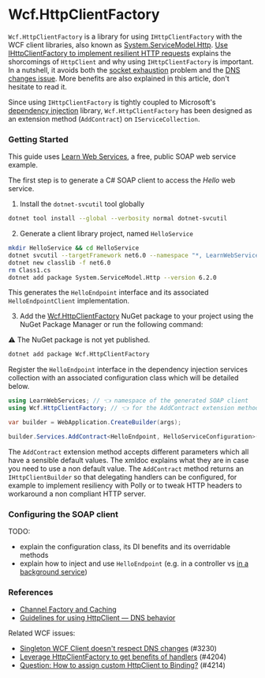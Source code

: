 # Wcf.HttpClientFactory

`Wcf.HttpClientFactory` is a library for using `IHttpClientFactory` with the WCF client libraries, also known as [System.ServiceModel.Http](https://www.nuget.org/packages/System.ServiceModel.Http). [Use IHttpClientFactory to implement resilient HTTP requests](https://learn.microsoft.com/en-us/dotnet/architecture/microservices/implement-resilient-applications/use-httpclientfactory-to-implement-resilient-http-requests) explains the shorcomings of `HttpClient` and why using `IHttpClientFactory` is important. In a nutshell, it avoids both the [socket exhaustion](https://www.aspnetmonsters.com/2016/08/2016-08-27-httpclientwrong/) problem and the [DNS changes issue](https://github.com/dotnet/runtime/issues/18348). More benefits are also explained in this article, don't hesitate to read it.

Since using `IHttpClientFactory` is tightly coupled to Microsoft's [dependency injection](https://learn.microsoft.com/en-us/dotnet/core/extensions/dependency-injection) library, `Wcf.HttpClientFactory` has been designed as an extension method (`AddContract`) on `IServiceCollection`.

### Getting Started

This guide uses [Learn Web Services](https://www.learnwebservices.com), a free, public SOAP web service example.

The first step is to generate a C# SOAP client to access the *Hello* web service.

1. Install the `dotnet-svcutil` tool globally

```sh
dotnet tool install --global --verbosity normal dotnet-svcutil
```

2. Generate a client library project, named `HelloService`

```sh
mkdir HelloService && cd HelloService
dotnet svcutil --targetFramework net6.0 --namespace "*, LearnWebServices" "https://apps.learnwebservices.com/services/hello?WSDL"
dotnet new classlib -f net6.0
rm Class1.cs
dotnet add package System.ServiceModel.Http --version 6.2.0
```

This generates the `HelloEndpoint` interface and its associated `HelloEndpointClient` implementation.

3. Add the [Wcf.HttpClientFactory](https://www.nuget.org/packages/Wcf.HttpClientFactory) NuGet package to your project using the NuGet Package Manager or run the following command:

⚠️ The NuGet package is not yet published.

```sh
dotnet add package Wcf.HttpClientFactory
```

Register the `HelloEndpoint` interface in the dependency injection services collection with an associated configuration class which will be detailed below.

```csharp
using LearnWebServices; // 👈 namespace of the generated SOAP client
using Wcf.HttpClientFactory; // 👈 for the AddContract extension method to be available

var builder = WebApplication.CreateBuilder(args);

builder.Services.AddContract<HelloEndpoint, HelloServiceConfiguration>();
```

The `AddContract` extension method accepts different parameters which all have a sensible default values. The xmldoc explains what they are in case you need to use a non default value. The `AddContract` method returns an `IHttpClientBuilder` so that delegating handlers can be configured, for example to implement resiliency with Polly or to tweak HTTP headers to workaround a non compliant HTTP server.

### Configuring the SOAP client

TODO:

* explain the configuration class, its DI benefits and its overridable methods
* explain how to inject and use `HelloEndpoint` (e.g. in a controller vs [in a background service](https://learn.microsoft.com/en-us/dotnet/core/extensions/scoped-service))

### References

* [Channel Factory and Caching](https://learn.microsoft.com/en-us/dotnet/framework/wcf/feature-details/channel-factory-and-caching)
* [Guidelines for using HttpClient — DNS behavior](https://learn.microsoft.com/en-us/dotnet/fundamentals/networking/http/httpclient-guidelines#dns-behavior)

Related WCF issues:

* [Singleton WCF Client doesn't respect DNS changes](https://github.com/dotnet/wcf/issues/3230) (#3230)
* [Leverage HttpClientFactory to get benefits of handlers](https://github.com/dotnet/wcf/issues/4204) (#4204)
* [Question: How to assign custom HttpClient to Binding?](https://github.com/dotnet/wcf/issues/4214) (#4214)
